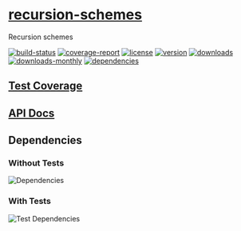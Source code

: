 # [recursion-schemes](https://bagrounds.gitlab.io/recursion-schemes)

Recursion schemes

[![build-status](https://gitlab.com/bagrounds/recursion-schemes/badges/master/build.svg)](https://gitlab.com/bagrounds/recursion-schemes/commits/master)
[![coverage-report](https://gitlab.com/bagrounds/recursion-schemes/badges/master/coverage.svg)](https://gitlab.com/bagrounds/recursion-schemes/commits/master)
[![license](https://img.shields.io/npm/l/recursion-schemes.svg)](https://www.npmjs.com/package/recursion-schemes)
[![version](https://img.shields.io/npm/v/recursion-schemes.svg)](https://www.npmjs.com/package/recursion-schemes)
[![downloads](https://img.shields.io/npm/dt/recursion-schemes.svg)](https://www.npmjs.com/package/recursion-schemes)
[![downloads-monthly](https://img.shields.io/npm/dm/recursion-schemes.svg)](https://www.npmjs.com/package/recursion-schemes)
[![dependencies](https://david-dm.org/bagrounds/recursion-schemes/status.svg)](https://david-dm.org/bagrounds/recursion-schemes)

## [Test Coverage](https://bagrounds.gitlab.io/recursion-schemes/coverage/lcov-report/index.html)

## [API Docs](https://bagrounds.gitlab.io/recursion-schemes/index.html)

## Dependencies

### Without Tests

![Dependencies](https://bagrounds.gitlab.io/recursion-schemes/img/dependencies.svg)

### With Tests

![Test Dependencies](https://bagrounds.gitlab.io/recursion-schemes/img/dependencies-test.svg)

